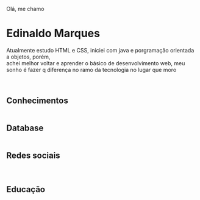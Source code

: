 Olá, me chamo <h1>Edinaldo Marques</h1>
<p> Atualmente estudo HTML e CSS, iniciei com java e porgramação orientada a objetos, porém, <br>
 achei melhor voltar e aprender o básico de desenvolvimento web, meu sonho é fazer q diferença no ramo da tecnologia no lugar que moro </p><br>
 <h2>Conhecimentos</h2>
    <img src="https://img.shields.io/badge/Java-ED8B00?style=for-the-badge&logo=java&logoColor=white" alt="">
    <br>
    <h2>Database</h2>
      <img src="https://img.shields.io/badge/Microsoft%20SQL%20Server-CC2927?style=for-the-badge&logo=microsoft%20sql%20server&logoColor=white" alt="">
      <br>
       <h2>Redes sociais</h2>
       <a href="https://www.linkedin.com/in/edinaldolouredomarques/" target="_blank" rel="external"><img src="https://img.shields.io/badge/LinkedIn-0077B5?style=for-the-badge&logo=linkedin&logoColor=white" alt=""></a>  <a href="https://www.facebook.com/edinaldo.louredomarques" target="_blank" rel="external"><img src="https://img.shields.io/badge/Facebook-1877F2?style=for-the-badge&logo=facebook&logoColor=white" alt=""></a>   <a href="https://img.shields.io/badge/Instagram-E4405F?style=for-the-badge&logo=instagram&logoColor=white" target="_blank" rel="external"><img src="https://img.shields.io/badge/Instagram-E4405F?style=for-the-badge&logo=instagram&logoColor=white" alt=""></a>
       <br>
            <h2>Educação</h2>
        <a href="https://www.sololearn.com/profile/24377513"><img src="https://img.shields.io/badge/-Sololearn-3a464b?style=for-the-badge&logo=Sololearn&logoColor=white" alt=""></a>
 


